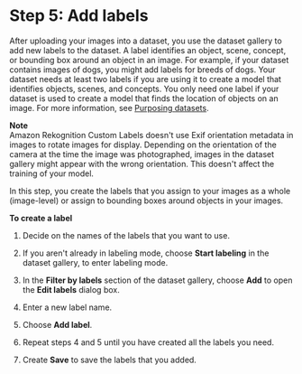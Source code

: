 # Step 5: Add labels<a name="tutorial-create-labels"></a>

After uploading your images into a dataset, you use the dataset gallery to add new labels to the dataset\. A label identifies an object, scene, concept, or bounding box around an object in an image\. For example, if your dataset contains images of dogs, you might add labels for breeds of dogs\. Your dataset needs at least two labels if you are using it to create a model that identifies objects, scenes, and concepts\. You only need one label if your dataset is used to create a model that finds the location of objects on an image\. For more information, see [Purposing datasets](cd-create-dataset.md#cd-dataset-purpose)\. 

**Note**  
Amazon Rekognition Custom Labels doesn't use Exif orientation metadata in images to rotate images for display\. Depending on the orientation of the camera at the time the image was photographed, images in the dataset gallery might appear with the wrong orientation\. This doesn't affect the training of your model\.

In this step, you create the labels that you assign to your images as a whole \(image\-level\) or assign to bounding boxes around objects in your images\.

**To create a label**

1. Decide on the names of the labels that you want to use\.

1. If you aren't already in labeling mode, choose **Start labeling** in the dataset gallery, to enter labeling mode\. 

1. In the **Filter by labels** section of the dataset gallery, choose **Add** to open the **Edit labels** dialog box\.

1. Enter a new label name\.

1. Choose **Add label**\.

1. Repeat steps 4 and 5 until you have created all the labels you need\. 

1. Create **Save** to save the labels that you added\.